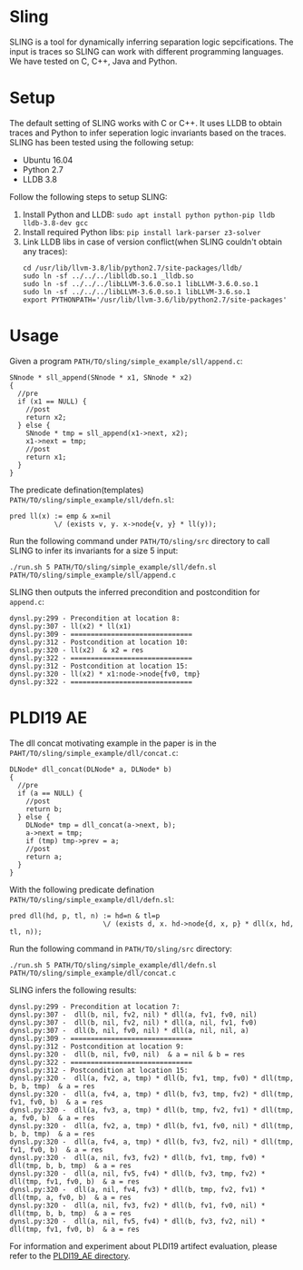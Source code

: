 # Sling #

SLING is a tool for dynamically inferring separation logic sepcifications. The input is traces so SLING can work with different programming languages. We have tested on C, C++, Java and Python. 

# Setup

The default setting of SLING works with C or C++. It uses LLDB to obtain traces and Python to infer seperation logic invariants based on the traces. SLING has been tested using the following setup:
  
  - Ubuntu 16.04
  - Python 2.7
  - LLDB 3.8

Follow the following steps to setup SLING:
  1. Install Python and LLDB: ```sudo apt install python python-pip lldb lldb-3.8-dev gcc```
  2. Install required Python libs: ```pip install lark-parser z3-solver```
  3. Link LLDB libs in case of version conflict(when SLING couldn't obtain any traces):
     ```
     cd /usr/lib/llvm-3.8/lib/python2.7/site-packages/lldb/
     sudo ln -sf ../../../liblldb.so.1 _lldb.so
     sudo ln -sf ../../../libLLVM-3.6.0.so.1 libLLVM-3.6.0.so.1
     sudo ln -sf ../../../libLLVM-3.6.0.so.1 libLLVM-3.6.so.1
     export PYTHONPATH='/usr/lib/llvm-3.6/lib/python2.7/site-packages'
     ```
     
 # Usage
 
 Given a program ```PATH/TO/sling/simple_example/sll/append.c```:
 ```
 SNnode * sll_append(SNnode * x1, SNnode * x2)
 {
   //pre
   if (x1 == NULL) {
     //post
     return x2;
   } else {
     SNnode * tmp = sll_append(x1->next, x2);
     x1->next = tmp;
     //post
     return x1;
   }
 }

 ```

 The predicate defination(templates) ```PATH/TO/sling/simple_example/sll/defn.sl```:
 ```
 pred ll(x) := emp & x=nil
            \/ (exists v, y. x->node{v, y} * ll(y));
 ```
 
 Run the following command under `PATH/TO/sling/src` directory to call SLING to infer its invariants for a size 5 input:
 
 ```./run.sh 5 PATH/TO/sling/simple_example/sll/defn.sl PATH/TO/sling/simple_example/sll/append.c```
  
 SLING then outputs the inferred precondition and postcondition for `append.c`:
 ```
 dynsl.py:299 - Precondition at location 8:
 dynsl.py:307 - ll(x2) * ll(x1) 
 dynsl.py:309 - ==============================
 dynsl.py:312 - Postcondition at location 10:
 dynsl.py:320 - ll(x2)  & x2 = res
 dynsl.py:322 - ==============================
 dynsl.py:312 - Postcondition at location 15:
 dynsl.py:320 - ll(x2) * x1:node->node{fv0, tmp} 
 dynsl.py:322 - ==============================
 ```
 
 # PLDI19 AE
 The dll concat motivating example in the paper is in the `PAHT/TO/sling/simple_example/dll/concat.c`:
 ```
 DLNode* dll_concat(DLNode* a, DLNode* b)
 {
   //pre
   if (a == NULL) {
     //post
     return b;
   } else {
     DLNode* tmp = dll_concat(a->next, b);
     a->next = tmp;
     if (tmp) tmp->prev = a;
     //post
     return a;
   }
 }
 ```
 With the following predicate defination `PATH/TO/sling/simple_example/dll/defn.sl`:
 
 ```
 pred dll(hd, p, tl, n) := hd=n & tl=p
                        \/ (exists d, x. hd->node{d, x, p} * dll(x, hd, tl, n));
 ```
 Run the following command in `PATH/TO/sling/src` directory:
 
 ```./run.sh 5 PATH/TO/sling/simple_example/dll/defn.sl PATH/TO/sling/simple_example/dll/concat.c```
 
 SLING infers the following results:
 ```
dynsl.py:299 - Precondition at location 7:
dynsl.py:307 -  dll(b, nil, fv2, nil) * dll(a, fv1, fv0, nil) 
dynsl.py:307 -  dll(b, nil, fv2, nil) * dll(a, nil, fv1, fv0) 
dynsl.py:307 -  dll(b, nil, fv0, nil) * dll(a, nil, nil, a) 
dynsl.py:309 - ==============================
dynsl.py:312 - Postcondition at location 9:
dynsl.py:320 -  dll(b, nil, fv0, nil)  & a = nil & b = res
dynsl.py:322 - ==============================
dynsl.py:312 - Postcondition at location 15:
dynsl.py:320 -  dll(a, fv2, a, tmp) * dll(b, fv1, tmp, fv0) * dll(tmp, b, b, tmp)  & a = res
dynsl.py:320 -  dll(a, fv4, a, tmp) * dll(b, fv3, tmp, fv2) * dll(tmp, fv1, fv0, b)  & a = res
dynsl.py:320 -  dll(a, fv3, a, tmp) * dll(b, tmp, fv2, fv1) * dll(tmp, a, fv0, b)  & a = res
dynsl.py:320 -  dll(a, fv2, a, tmp) * dll(b, fv1, fv0, nil) * dll(tmp, b, b, tmp)  & a = res
dynsl.py:320 -  dll(a, fv4, a, tmp) * dll(b, fv3, fv2, nil) * dll(tmp, fv1, fv0, b)  & a = res
dynsl.py:320 -  dll(a, nil, fv3, fv2) * dll(b, fv1, tmp, fv0) * dll(tmp, b, b, tmp)  & a = res
dynsl.py:320 -  dll(a, nil, fv5, fv4) * dll(b, fv3, tmp, fv2) * dll(tmp, fv1, fv0, b)  & a = res
dynsl.py:320 -  dll(a, nil, fv4, fv3) * dll(b, tmp, fv2, fv1) * dll(tmp, a, fv0, b)  & a = res
dynsl.py:320 -  dll(a, nil, fv3, fv2) * dll(b, fv1, fv0, nil) * dll(tmp, b, b, tmp)  & a = res
dynsl.py:320 -  dll(a, nil, fv5, fv4) * dll(b, fv3, fv2, nil) * dll(tmp, fv1, fv0, b)  & a = res
 ```
 
 For information and experiment about PLDI19 artifect evaluation, please refer to the [PLDI19_AE directory](PLDI19_AE/).
